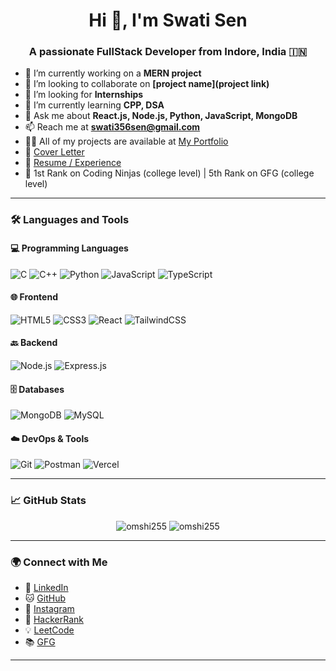 <h1 align="center">Hi 👋, I'm Swati Sen</h1>
<h3 align="center">A passionate FullStack Developer from Indore, India 🇮🇳</h3>

- 🔭 I’m currently working on a **MERN project**  
- 👯 I’m looking to collaborate on **[project name](project link)**  
- 🤝 I’m looking for **Internships**  
- 🌱 I’m currently learning **CPP, DSA**  
- 💬 Ask me about **React.js, Node.js, Python, JavaScript, MongoDB**  
- 📫 Reach me at **swati356sen@gmail.com**  
- 👨‍💻 All of my projects are available at [My Portfolio](https://port-folio-theta-kohl.vercel.app/)  
- 📝 [Cover Letter](https://drive.google.com/file/d/1ftVKrk9weMd23Deq38Ixw9cN8u3OxpW6/view?usp=sharing)  
- 📄 [Resume / Experience](https://drive.google.com/file/d/1wSD8tQQcOv_QtS9AmJ4jmhgG7OpbKML6/view?usp=sharing)  
- 🏅 1st Rank on Coding Ninjas (college level) | 5th Rank on GFG (college level)

---

### 🛠️ Languages and Tools

#### 💻 Programming Languages
![C](https://img.shields.io/badge/-C-000?&logo=C)
![C++](https://img.shields.io/badge/-C++-00599C?&logo=cplusplus)
![Python](https://img.shields.io/badge/-Python-3776AB?&logo=python)
![JavaScript](https://img.shields.io/badge/-JavaScript-F7DF1E?&logo=javascript)
![TypeScript](https://img.shields.io/badge/-TypeScript-3178C6?&logo=typescript)

#### 🌐 Frontend
![HTML5](https://img.shields.io/badge/-HTML5-E34F26?&logo=html5)
![CSS3](https://img.shields.io/badge/-CSS3-1572B6?&logo=css3)
![React](https://img.shields.io/badge/-React-61DAFB?&logo=react)
![TailwindCSS](https://img.shields.io/badge/-TailwindCSS-38B2AC?&logo=tailwindcss)

#### 🔙 Backend
![Node.js](https://img.shields.io/badge/-Node.js-339933?&logo=node.js)
![Express.js](https://img.shields.io/badge/-Express.js-000000?&logo=express)

#### 🗄️ Databases
![MongoDB](https://img.shields.io/badge/-MongoDB-47A248?&logo=mongodb)
![MySQL](https://img.shields.io/badge/-MySQL-4479A1?&logo=mysql)

#### ☁️ DevOps & Tools
![Git](https://img.shields.io/badge/-Git-F05032?&logo=git)
![Postman](https://img.shields.io/badge/-Postman-FF6C37?&logo=postman)
![Vercel](https://img.shields.io/badge/-Vercel-000000?&logo=vercel)

---

### 📈 GitHub Stats

<p align="center">
  <img src="https://github-readme-stats.vercel.app/api?username=omshi255&show_icons=true&locale=en" alt="omshi255" />
  <img src="https://github-readme-streak-stats.herokuapp.com/?user=omshi255" alt="omshi255" />
</p>

---

### 🌍 Connect with Me

- 🔗 [LinkedIn](https://www.linkedin.com/in/swati-sen-137aa8269/)
- 🐱 [GitHub](https://github.com/omshi255)
- 📸 [Instagram](https://www.instagram.com/omi_01sen/?hl=en)
- 🏅 [HackerRank](https://www.hackerrank.com/profile/omshisen795)
- 💡 [LeetCode](https://leetcode.com/u/swatisen/)
- 📚 [GFG](https://www.geeksforgeeks.org/user/omisen452/)

---

